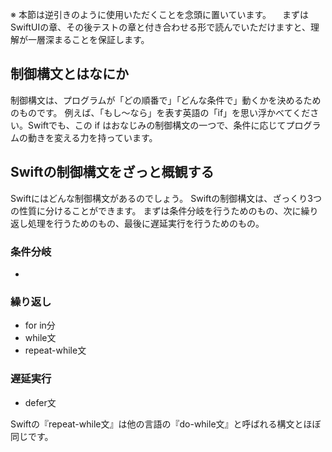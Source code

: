 ※ 本節は逆引きのように使用いただくことを念頭に置いています。
　まずはSwiftUIの章、その後テストの章と付き合わせる形で読んでいただけますと、理解が一層深まることを保証します。

## 制御構文とはなにか
制御構文は、プログラムが「どの順番で」「どんな条件で」動くかを決めるためのものです。
例えば、「もし〜なら」を表す英語の「if」を思い浮かべてください。Swiftでも、この if はおなじみの制御構文の一つで、条件に応じてプログラムの動きを変える力を持っています。

## Swiftの制御構文をざっと概観する
Swiftにはどんな制御構文があるのでしょう。
Swiftの制御構文は、ざっくり3つの性質に分けることができます。
まずは条件分岐を行うためのもの、次に繰り返し処理を行うためのもの、最後に遅延実行を行うためのもの。

### 条件分岐
- 

### 繰り返し
- for in分
- while文
- repeat-while文

### 遅延実行
- defer文


Swiftの『repeat-while文』は他の言語の『do-while文』と呼ばれる構文とほぼ同じです。